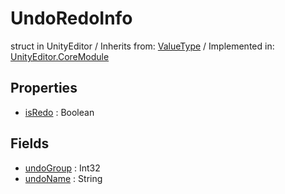 # UndoRedoInfo
struct in UnityEditor
 / Inherits from: <a href="https://docs.unity3d.com/6000.0/Documentation/ScriptReference/ValueType.html">ValueType</a> / Implemented in: <a href="https://docs.unity3d.com/6000.0/Documentation/ScriptReference/UnityEditor.CoreModule.html">UnityEditor.CoreModule</a>

## Properties
- <a href="https://docs.unity3d.com/6000.0/Documentation/ScriptReference/UndoRedoInfo-isRedo.html">isRedo</a> : Boolean

## Fields
- <a href="https://docs.unity3d.com/6000.0/Documentation/ScriptReference/UndoRedoInfo-undoGroup.html">undoGroup</a> : Int32
- <a href="https://docs.unity3d.com/6000.0/Documentation/ScriptReference/UndoRedoInfo-undoName.html">undoName</a> : String
